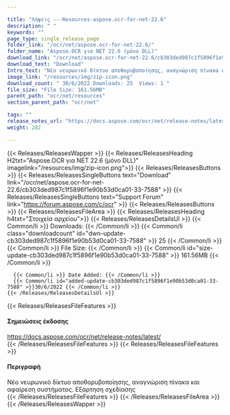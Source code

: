 ```yaml
---

title: "Λήψεις ---Resources-aspose.ocr-for-net-22.6"
description: " "
keywords: ""
page_type: single_release_page
folder_link: "/ocr/net/aspose.ocr-for-net-22.6/"
folder_name: "Aspose.OCR για NET 22.6 (μόνο DLL)"
download_link: "/ocr/net/aspose.ocr-for-net-22.6/cb303ded987c1f5896f1e90b53d0ca01-33-7588"
download_text: "Download"
Intro_text: "Νέο νευρωνικό δίκτυο αποθορυβοποίησης, αναγνώριση πίνακα και αφαίρεση συστήματος. Εξάρτηση σχεδίασης"
image_link: "/resources/img/zip-icon.png"
download_count: " 30/6/2022 Downloads: 25  Views: 1 "
file_size: "File Size: 161.56MB"
parent_path: "ocr/net/resources"
section_parent_path: "ocr/net"

tags: ""
release_notes_url: "https://docs.aspose.com/ocr/net/release-notes/latest/"
weight: 282

---
```


{{< Releases/ReleasesWapper >}}
  {{< Releases/ReleasesHeading H2txt="Aspose.OCR για NET 22.6 (μόνο DLL)" imagelink="/resources/img/zip-icon.png">}}
  {{< Releases/ReleasesButtons >}}
    {{< Releases/ReleasesSingleButtons text="Download" link="/ocr/net/aspose.ocr-for-net-22.6/cb303ded987c1f5896f1e90b53d0ca01-33-7588" >}}
    {{< Releases/ReleasesSingleButtons text="Support Forum" link="https://forum.aspose.com/c/ocr" >}}
  {{< Releases/ReleasesButtons >}}
  {{< Releases/ReleasesFileArea >}}
    {{< Releases/ReleasesHeading h4txt="Στοιχεία αρχείου">}}
    {{< Releases/ReleasesDetailsUl >}}
      {{< Common/li >}} Downloads: {{< /Common/li >}}
      {{< Common/li class="downloadcount" id="dwn-update-cb303ded987c1f5896f1e90b53d0ca01-33-7588" >}} 25 {{< /Common/li >}}
      {{< Common/li >}} File Size: {{< /Common/li >}}
      {{< Common/li id="size-update-cb303ded987c1f5896f1e90b53d0ca01-33-7588" >}} 161.56MB {{< /Common/li >}}

      {{< Common/li >}} Date Added: {{< /Common/li >}}
      {{< Common/li id="added-update-cb303ded987c1f5896f1e90b53d0ca01-33-7588" >}}30/6/2022 {{< /Common/li >}}
    {{< /Releases/ReleasesDetailsUl >}}

  {{< Releases/ReleasesFileFeatures >}}
      <h4>Σημειώσεις έκδοσης</h4><div> <a href='https://docs.aspose.com/ocr/net/release-notes/latest/'>https://docs.aspose.com/ocr/net/release-notes/latest/</a></div>
  {{< /Releases/ReleasesFileFeatures >}}
  {{< Releases/ReleasesFileFeatures >}}
      <h4>Περιγραφή</h4><div class="HTMLDescription"> Νέο νευρωνικό δίκτυο αποθορυβοποίησης, αναγνώριση πίνακα και αφαίρεση συστήματος. Εξάρτηση σχεδίασης</div>
  {{< /Releases/ReleasesFileFeatures >}}
 {{< /Releases/ReleasesFileArea >}}
{{< /Releases/ReleasesWapper >}}



